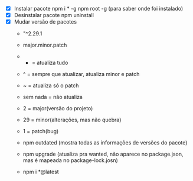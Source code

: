 - [X] Instalar pacote
    npm i * -g
    npm root -g (para saber onde foi instalado)
- [X] Desinstalar pacote
    npm uninstall
- [X] Mudar versão de pacotes
    - "^2.29.1
    - major.minor.patch
    - * = atualiza tudo
    - ^ = sempre que atualizar, atualiza minor e patch
    - ~ = atualiza só o patch
    - sem nada = não atualiza
    - 2 = major(versão do projeto)
    - 29 = minor(alterações, mas não quebra)
    - 1 = patch(bug)

    - npm outdated (mostra todas as informações de versões do pacote)
    - npm upgrade (atualiza pra wanted, não aparece no package.json, mas é mapeada no package-lock.josn)
    - npm i *@latest